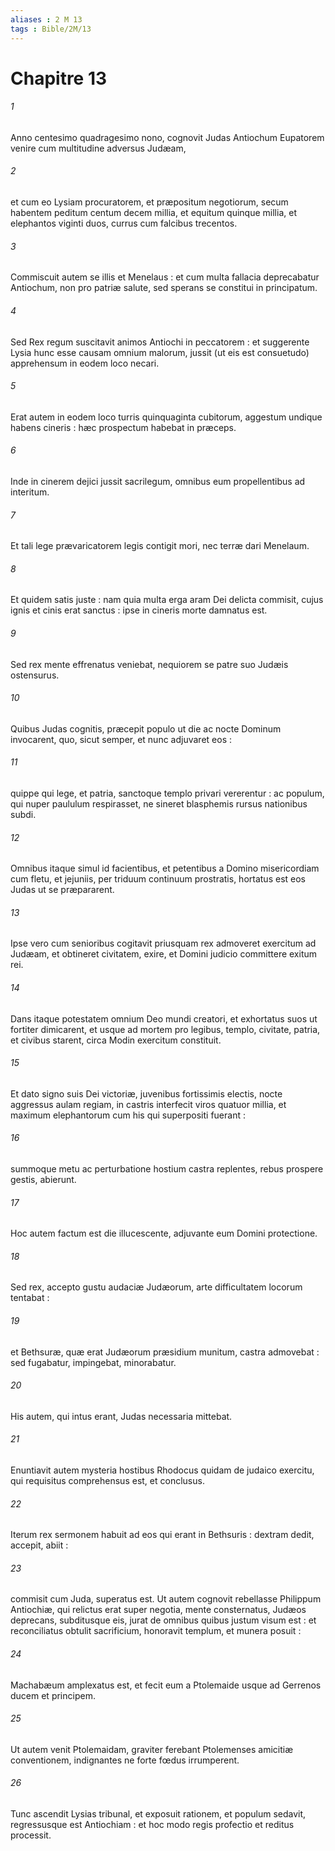 ```yaml
---
aliases : 2 M 13
tags : Bible/2M/13
---
```


# Chapitre 13

###### 1
Anno centesimo quadragesimo nono, cognovit Judas Antiochum Eupatorem venire cum multitudine adversus Judæam,
###### 2
et cum eo Lysiam procuratorem, et præpositum negotiorum, secum habentem peditum centum decem millia, et equitum quinque millia, et elephantos viginti duos, currus cum falcibus trecentos.
###### 3
Commiscuit autem se illis et Menelaus : et cum multa fallacia deprecabatur Antiochum, non pro patriæ salute, sed sperans se constitui in principatum.
###### 4
Sed Rex regum suscitavit animos Antiochi in peccatorem : et suggerente Lysia hunc esse causam omnium malorum, jussit (ut eis est consuetudo) apprehensum in eodem loco necari.
###### 5
Erat autem in eodem loco turris quinquaginta cubitorum, aggestum undique habens cineris : hæc prospectum habebat in præceps.
###### 6
Inde in cinerem dejici jussit sacrilegum, omnibus eum propellentibus ad interitum.
###### 7
Et tali lege prævaricatorem legis contigit mori, nec terræ dari Menelaum.
###### 8
Et quidem satis juste : nam quia multa erga aram Dei delicta commisit, cujus ignis et cinis erat sanctus : ipse in cineris morte damnatus est.
###### 9
Sed rex mente effrenatus veniebat, nequiorem se patre suo Judæis ostensurus.
###### 10
Quibus Judas cognitis, præcepit populo ut die ac nocte Dominum invocarent, quo, sicut semper, et nunc adjuvaret eos :
###### 11
quippe qui lege, et patria, sanctoque templo privari vererentur : ac populum, qui nuper paululum respirasset, ne sineret blasphemis rursus nationibus subdi.
###### 12
Omnibus itaque simul id facientibus, et petentibus a Domino misericordiam cum fletu, et jejuniis, per triduum continuum prostratis, hortatus est eos Judas ut se præpararent.
###### 13
Ipse vero cum senioribus cogitavit priusquam rex admoveret exercitum ad Judæam, et obtineret civitatem, exire, et Domini judicio committere exitum rei.
###### 14
Dans itaque potestatem omnium Deo mundi creatori, et exhortatus suos ut fortiter dimicarent, et usque ad mortem pro legibus, templo, civitate, patria, et civibus starent, circa Modin exercitum constituit.
###### 15
Et dato signo suis Dei victoriæ, juvenibus fortissimis electis, nocte aggressus aulam regiam, in castris interfecit viros quatuor millia, et maximum elephantorum cum his qui superpositi fuerant :
###### 16
summoque metu ac perturbatione hostium castra replentes, rebus prospere gestis, abierunt.
###### 17
Hoc autem factum est die illucescente, adjuvante eum Domini protectione.
###### 18
Sed rex, accepto gustu audaciæ Judæorum, arte difficultatem locorum tentabat :
###### 19
et Bethsuræ, quæ erat Judæorum præsidium munitum, castra admovebat : sed fugabatur, impingebat, minorabatur.
###### 20
His autem, qui intus erant, Judas necessaria mittebat.
###### 21
Enuntiavit autem mysteria hostibus Rhodocus quidam de judaico exercitu, qui requisitus comprehensus est, et conclusus.
###### 22
Iterum rex sermonem habuit ad eos qui erant in Bethsuris : dextram dedit, accepit, abiit :
###### 23
commisit cum Juda, superatus est. Ut autem cognovit rebellasse Philippum Antiochiæ, qui relictus erat super negotia, mente consternatus, Judæos deprecans, subditusque eis, jurat de omnibus quibus justum visum est : et reconciliatus obtulit sacrificium, honoravit templum, et munera posuit :
###### 24
Machabæum amplexatus est, et fecit eum a Ptolemaide usque ad Gerrenos ducem et principem.
###### 25
Ut autem venit Ptolemaidam, graviter ferebant Ptolemenses amicitiæ conventionem, indignantes ne forte fœdus irrumperent.
###### 26
Tunc ascendit Lysias tribunal, et exposuit rationem, et populum sedavit, regressusque est Antiochiam : et hoc modo regis profectio et reditus processit.
